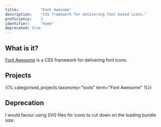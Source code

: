 ```yaml
---
title: 			"Font Awesome"
description: 	"CSS framework for delivering font based icons."
proficiency:	3
identifier:		"home"
deprecated: true
---
```


## What is it?
[Font Awesome](http://fontawesome.io/) is a CSS framework for delivering font icons.

## Projects
{{% categorised_projects taxonomy="tools" term="Font Awesome" %}}

## Deprecation
I would favour using SVG files for icons to cut down on the loading bundle size.
